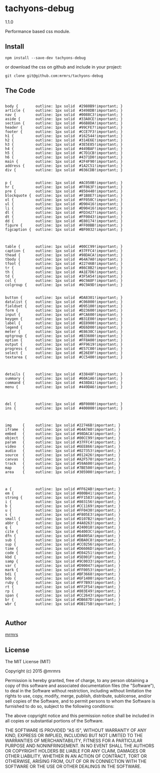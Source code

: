 # tachyons-debug
1.1.0

Performance based css module.

## Install
```
npm install --save-dev tachyons-debug
```

or download the css on github and include in your project:

```
git clone git@github.com:mrmrs/tachyons-debug
```

## The Code
```

body {        outline: 1px solid  #2980B9!important; }
article {     outline: 1px solid  #3498DB!important; }
nav {         outline: 1px solid  #0088C3!important; }
aside {       outline: 1px solid  #33A0CE!important; }
section {     outline: 1px solid  #66B8DA!important; }
header {      outline: 1px solid  #99CFE7!important; }
footer {      outline: 1px solid  #CCE7F3!important; }
h1 {          outline: 1px solid  #162544!important; }
h2 {          outline: 1px solid  #314E6E!important; }
h3 {          outline: 1px solid  #3E5E85!important; }
h4 {          outline: 1px solid  #449BAF!important; }
h5 {          outline: 1px solid  #C7D1CB!important; }
h6 {          outline: 1px solid  #4371D0!important; }
main {        outline: 1px solid  #2F4F90!important; }
address {     outline: 1px solid  #1A2C51!important; }
div {         outline: 1px solid  #036CDB!important; }


p {           outline: 1px solid  #AC050B!important; }
hr {          outline: 1px solid  #FF063F!important; }
pre {         outline: 1px solid  #850440!important; }
blockquote {  outline: 1px solid  #F1B8E7!important; }
ol {          outline: 1px solid  #FF050C!important; }
ul {          outline: 1px solid  #D90416!important; }
li {          outline: 1px solid  #D90416!important; }
dl {          outline: 1px solid  #FD3427!important; }
dt {          outline: 1px solid  #FF0043!important; }
dd {          outline: 1px solid  #E80174!important; }
figure {      outline: 1px solid  #FF00BB!important; }
figcaption {  outline: 1px solid  #BF0032!important; }



table {       outline: 1px solid  #00CC99!important; }
caption {     outline: 1px solid  #37FFC4!important; }
thead {       outline: 1px solid  #98DACA!important; }
tbody {       outline: 1px solid  #64A7A0!important; }
tfoot {       outline: 1px solid  #22746B!important; }
tr {          outline: 1px solid  #86C0B2!important; }
th {          outline: 1px solid  #A1E7D6!important; }
td {          outline: 1px solid  #3F5A54!important; }
col {         outline: 1px solid  #6C9A8F!important; }
colgroup {    outline: 1px solid  #6C9A9D!important; }


button {      outline: 1px solid  #DA8301!important; }
datalist {    outline: 1px solid  #C06000!important; }
fieldset {    outline: 1px solid  #D95100!important; }
form {        outline: 1px solid  #D23600!important; }
input {       outline: 1px solid  #FCA600!important; }
keygen {      outline: 1px solid  #B31E00!important; }
label {       outline: 1px solid  #EE8900!important; }
legend {      outline: 1px solid  #DE6D00!important; }
meter {       outline: 1px solid  #E8630C!important; }
optgroup {    outline: 1px solid  #B33600!important; }
option {      outline: 1px solid  #FF8A00!important; }
output {      outline: 1px solid  #FF9619!important; }
progress {    outline: 1px solid  #E57C00!important; }
select {      outline: 1px solid  #E26E0F!important; }
textarea {    outline: 1px solid  #CC5400!important; }



details {     outline: 1px solid  #33848F!important; }
summary {     outline: 1px solid  #60A1A6!important; }
command {     outline: 1px solid  #438DA1!important; }
menu {        outline: 1px solid  #449DA6!important; }



del {         outline: 1px solid  #BF0000!important; }
ins {         outline: 1px solid  #400000!important; }



img     {     outline: 1px solid #22746B!important; }
iframe  {     outline: 1px solid #64A7A0!important; }
embed   {     outline: 1px solid #98DACA!important; }
object  {     outline: 1px solid #00CC99!important; }
param   {     outline: 1px solid #37FFC4!important; }
video   {     outline: 1px solid #6EE866!important; }
audio   {     outline: 1px solid #027353!important; }
source  {     outline: 1px solid #012426!important; }
canvas  {     outline: 1px solid #A2F570!important; }
track   {     outline: 1px solid #59A600!important; }
map     {     outline: 1px solid #7BE500!important; }
area    {     outline: 1px solid #305900!important; }



a {           outline: 1px solid #FF62AB!important; }
em {          outline: 1px solid #800B41!important; }
strong {      outline: 1px solid #FF1583!important; }
i {           outline: 1px solid #803156!important; }
b {           outline: 1px solid #CC1169!important; }
u {           outline: 1px solid #FF0430!important; }
s {           outline: 1px solid #F805E3!important; }
small {       outline: 1px solid #D107B2!important; }
abbr {        outline: 1px solid #4A0263!important; }
q {           outline: 1px solid #240018!important; }
cite {        outline: 1px solid #64003C!important; }
dfn {         outline: 1px solid #B4005A!important; }
sub {         outline: 1px solid #DBA0C8!important; }
sup {         outline: 1px solid #CC0256!important; }
time {        outline: 1px solid #D6606D!important; }
code {        outline: 1px solid #E04251!important; }
kbd {         outline: 1px solid #5E001F!important; }
samp {        outline: 1px solid #9C0033!important; }
var {         outline: 1px solid #D90047!important; }
mark {        outline: 1px solid #FF0053!important; }
bdi {         outline: 1px solid #BF3668!important; }
bdo {         outline: 1px solid #6F1400!important; }
ruby {        outline: 1px solid #FF7B93!important; }
rt {          outline: 1px solid #FF2F54!important; }
rp {          outline: 1px solid #803E49!important; }
span {        outline: 1px solid #CC2643!important; }
br {          outline: 1px solid #DB687D!important; }
wbr {         outline: 1px solid #DB175B!important; }


```

## Author

[mrmrs](http://mrmrs.io)

## License

The MIT License (MIT)

Copyright (c) 2015 @mrmrs

Permission is hereby granted, free of charge, to any person obtaining a copy
of this software and associated documentation files (the "Software"), to deal
in the Software without restriction, including without limitation the rights
to use, copy, modify, merge, publish, distribute, sublicense, and/or sell
copies of the Software, and to permit persons to whom the Software is
furnished to do so, subject to the following conditions:

The above copyright notice and this permission notice shall be included in
all copies or substantial portions of the Software.

THE SOFTWARE IS PROVIDED "AS IS", WITHOUT WARRANTY OF ANY KIND, EXPRESS OR
IMPLIED, INCLUDING BUT NOT LIMITED TO THE WARRANTIES OF MERCHANTABILITY,
FITNESS FOR A PARTICULAR PURPOSE AND NONINFRINGEMENT. IN NO EVENT SHALL THE
AUTHORS OR COPYRIGHT HOLDERS BE LIABLE FOR ANY CLAIM, DAMAGES OR OTHER
LIABILITY, WHETHER IN AN ACTION OF CONTRACT, TORT OR OTHERWISE, ARISING FROM,
OUT OF OR IN CONNECTION WITH THE SOFTWARE OR THE USE OR OTHER DEALINGS IN
THE SOFTWARE.

